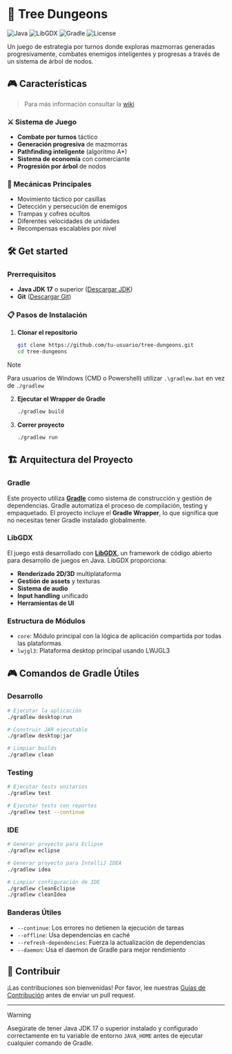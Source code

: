 # 🏰 Tree Dungeons

![Java](https://img.shields.io/badge/Java-17%2B-orange)
![LibGDX](https://img.shields.io/badge/LibGDX-1.12.0-red)
![Gradle](https://img.shields.io/badge/Gradle-Wrapper-green)
![License](https://img.shields.io/badge/License-MIT-blue)

Un juego de estrategia por turnos donde exploras mazmorras generadas progresivamente, combates enemigos inteligentes y progresas a través de un sistema de árbol de nodos.

## 🎮 Características

> Para más información consultar la [wiki](https://github.com/Frankvhs/graph-project-game/wiki/Idea-del-juego)

### ⚔️ Sistema de Juego
- **Combate por turnos** táctico
- **Generación progresiva** de mazmorras
- **Pathfinding inteligente** (algoritmo A*)
- **Sistema de economía** con comerciante
- **Progresión por árbol** de nodos

### 🎯 Mecánicas Principales
- Movimiento táctico por casillas
- Detección y persecución de enemigos
- Trampas y cofres ocultos
- Diferentes velocidades de unidades
- Recompensas escalables por nivel

## 🛠️ Get started

### Prerrequisitos
- **Java JDK 17** o superior ([Descargar JDK](https://www.oracle.com/java/technologies/javase/jdk17-archive-downloads.html))
- **Git** ([Descargar Git](https://git-scm.com/))

### 📋 Pasos de Instalación

1. **Clonar el repositorio**
   ```bash
   git clone https://github.com/tu-usuario/tree-dungeons.git
   cd tree-dungeons
   ```

> [!note]
> Para usuarios de Windows (CMD o Powershell) utilizar `.\gradlew.bat` en vez de `./gradlew`

2. **Ejecutar el Wrapper de Gradle**
   ```bash
   ./gradlew build
   ```

3. **Correr proyecto**
   ```bash
   ./gradlew run
   ```

## 🏗️ Arquitectura del Proyecto

### Gradle
Este proyecto utiliza [**Gradle**](https://gradle.org/) como sistema de construcción y gestión de dependencias. Gradle automatiza el proceso de compilación, testing y empaquetado. El proyecto incluye el **Gradle Wrapper**, lo que significa que no necesitas tener Gradle instalado globalmente.

### LibGDX
El juego está desarrollado con [**LibGDX**](https://libgdx.com/), un framework de código abierto para desarrollo de juegos en Java. LibGDX proporciona:

- **Renderizado 2D/3D** multiplataforma
- **Gestión de assets** y texturas
- **Sistema de audio**
- **Input handling** unificado
- **Herramientas de UI**

### Estructura de Módulos
- `core`: Módulo principal con la lógica de aplicación compartida por todas las plataformas
- `lwjgl3`: Plataforma desktop principal usando LWJGL3

## 🎮 Comandos de Gradle Útiles

### Desarrollo
```bash
# Ejecutar la aplicación
./gradlew desktop:run

# Construir JAR ejecutable
./gradlew desktop:jar

# Limpiar builds
./gradlew clean
```

### Testing
```bash
# Ejecutar tests unitarios
./gradlew test

# Ejecutar tests con reportes
./gradlew test --continue
```

### IDE
```bash
# Generar proyecto para Eclipse
./gradlew eclipse

# Generar proyecto para IntelliJ IDEA
./gradlew idea

# Limpiar configuración de IDE
./gradlew cleanEclipse
./gradlew cleanIdea
```

### Banderas Útiles
- `--continue`: Los errores no detienen la ejecución de tareas
- `--offline`: Usa dependencias en caché
- `--refresh-dependencies`: Fuerza la actualización de dependencias
- `--daemon`: Usa el daemon de Gradle para mejor rendimiento

## 🤝 Contribuir

¡Las contribuciones son bienvenidas! Por favor, lee nuestras [Guías de Contribución](CONTRIBUTING.md) antes de enviar un pull request.

---

> [!warning] 
> Asegúrate de tener Java JDK 17 o superior instalado y configurado correctamente en tu variable de entorno `JAVA_HOME` antes de ejecutar cualquier comando de Gradle.
